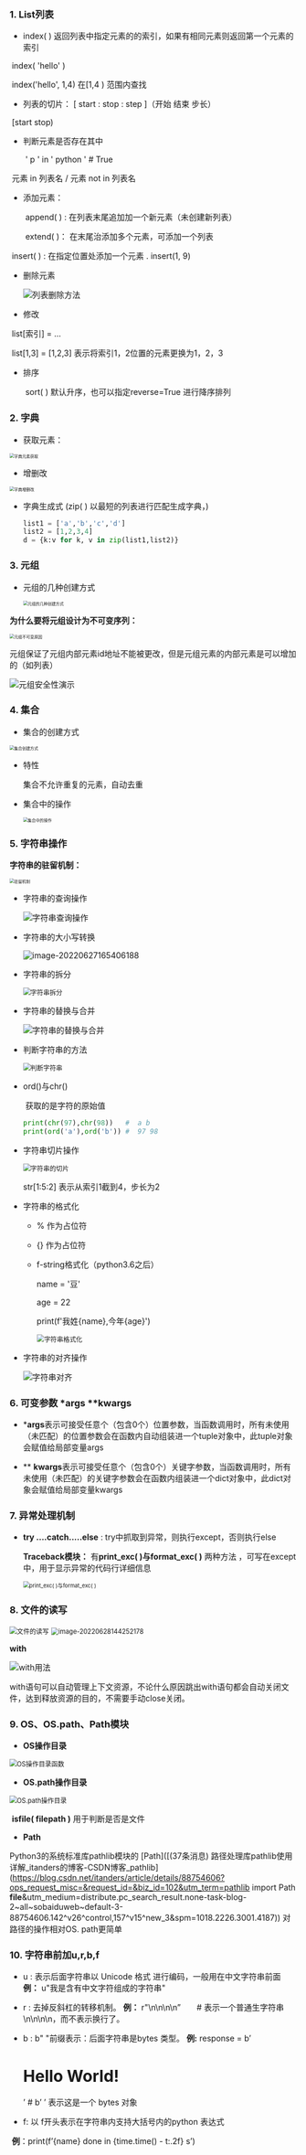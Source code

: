 ### 1.  List列表

- index( )  返回列表中指定元素的的索引，如果有相同元素则返回第一个元素的索引

​              index( 'hello' )

​              index('hello', 1,4)  在[1,4 ) 范围内查找

- 列表的切片：  [ start : stop : step ]（开始   结束  步长）

​								 [start   stop)

- 判断元素是否存在其中 

  ​     ' p ' in ' python ' #  True

​              元素  in  列表名   /   元素  not  in  列表名

- 添加元素： 

  ​         append( )  : 在列表末尾追加加一个新元素（未创建新列表）

  ​         extend( )： 在末尾治添加多个元素，可添加一个列表

​				insert( ) : 在指定位置处添加一个元素 .   insert(1, 9)

- 删除元素

  ![列表删除方法](../pic/image-20220624165310605.png)

-  修改

  ​       list[索引] = ...

  ​       list[1,3] = [1,2,3]  表示将索引1，2位置的元素更换为1，2，3

- 排序 

  ​        sort(  ) 默认升序，也可以指定reverse=True 进行降序排列



### 2. 字典

- 获取元素：

<img src="../pic/image-20220627091734914.png" alt="字典元素获取" style="zoom:50%;" />

-    增删改

  <img src="../pic/image-20220627144049888.png" alt="字典增删改" style="zoom: 50%;" />

- 字典生成式  (zip( ) 以最短的列表进行匹配生成字典，)

  ```python
  list1 = ['a','b','c','d']
  list2 = [1,2,3,4]
  d = {k:v for k, v in zip(list1,list2)}
  ```

### 3. 元组

- 元组的几种创建方式

  <img src="../pic/image-20220627151227746.png" alt="元组的几种创建方式" style="zoom:50%;" />

**为什么要将元组设计为不可变序列：**

<img src="../pic/image-20220627152943630.png" alt="元组不可变原因" style="zoom: 50%;" />

元组保证了元组内部元素id地址不能被更改，但是元组元素的内部元素是可以增加的（如列表）

![元组安全性演示](../pic/image-20220627153337742.png)

### 4. 集合

- 集合的创建方式

<img src="../pic/image-20220627155842845.png" alt="集合创建方式" style="zoom:50%;" />

- 特性

   集合不允许重复的元素，自动去重  

- 集合中的操作

  <img src="../pic/image-20220627161058830.png" alt="集合中的操作" style="zoom:50%;" />

### 5. 字符串操作

**字符串的驻留机制：**

<img src="../pic/image-20220627163937261.png" alt="驻留机制" style="zoom:50%;" />

- 字符串的查询操作

  ![字符串查询操作](../pic/image-20220627164215883.png)

- 字符串的大小写转换

  ![image-20220627165406188](../pic/image-20220627165406188.png)

- 字符串的拆分

  <img src="../pic/image-20220627165912490.png" alt="字符串拆分" style="zoom:80%;" />

- 字符串的替换与合并

  ![字符串的替换与合并](../pic/image-20220627170932300.png)

- 判断字符串的方法

  <img src="../pic/image-20220627170516348.png" alt="判断字符串" style="zoom:80%;" />

- ord()与chr()

  ​        获取的是字符的原始值

  ```python
  print(chr(97),chr(98))   #  a b
  print(ord('a'),ord('b')) #  97 98
  ```

- 字符串切片操作

  <img src="../pic/image-20220627173138730.png" alt="字符串的切片" style="zoom: 80%;" />

  str[1:5:2]  表示从索引1截到4，步长为2

- 字符串的格式化

  - %  作为占位符   

  - {} 作为占位符

  - f-string格式化（python3.6之后）

       name = '豆'

       age = 22

       print(f'我姓{name},今年{age}')

    

    <img src="../pic/image-20220627174731743.png" alt="字符串格式化" style="zoom:80%;" />

- 字符串的对齐操作

  ![字符串对齐](../pic/image-20220627165749578.png)





### 6. 可变参数 *args   **kwargs

-  ***args**表示可接受任意个（包含0个）位置参数，当函数调用时，所有未使用（未匹配）的位置参数会在函数内自动组装进一个tuple对象中，此tuple对象会赋值给局部变量args


- ** **kwargs**表示可接受任意个（包含0个）关键字参数，当函数调用时，所有未使用（未匹配）的关键字参数会在函数内组装进一个dict对象中，此dict对象会赋值给局部变量kwargs

  

### 7. 异常处理机制

- **try ....catch.....else**   :  try中抓取到异常，则执行except，否则执行else

  **Traceback模块：** 有**print_exc( )与format_exc( )** 两种方法 ，可写在except中，用于显示异常的代码行详细信息

  <img src="../pic/image-20220628095858252.png" alt="print_exc( )与format_exc( ) " style="zoom: 67%;" />

### 8. 文件的读写

<img src="../pic/image-20220628143646004.png" alt="文件的读写" style="zoom:80%;" />

<img src="../pic/image-20220628144252178.png" alt="image-20220628144252178" style="zoom:80%;" />

**with**

  <img src="../pic/image-20220628144750208.png" alt="with用法"  />

with语句可以自动管理上下文资源，不论什么原因跳出with语句都会自动关闭文件，达到释放资源的目的，不需要手动close关闭。



### 9. OS、OS.path、Path模块

- **OS操作目录**

<img src="../pic/image-20220628145949048.png" alt="OS操作目录函数" style="zoom:80%;" />

- **OS.path操作目录**

<img src="../pic/image-20220628150254339.png" alt="OS.path操作目录" style="zoom:80%;" />

​                                 **isfile( filepath )**                                                                   用于判断是否是文件

- **Path** 

Python3的系统标准库pathlib模块的 [Path]([(37条消息) 路径处理库pathlib使用详解_itanders的博客-CSDN博客_pathlib](https://blog.csdn.net/itanders/article/details/88754606?ops_request_misc=&request_id=&biz_id=102&utm_term=pathlib import Path   __file__&utm_medium=distribute.pc_search_result.none-task-blog-2~all~sobaiduweb~default-3-88754606.142^v26^control,157^v15^new_3&spm=1018.2226.3001.4187)) 对路径的操作相对OS. path更简单

### 10. 字符串前加u,r,b,f

- u :  表示后面字符串以 Unicode 格式 进行编码，一般用在中文字符串前面
  **例：** u"我是含有中文字符组成的字符串"

- r : 去掉反斜杠的转移机制。
  **例：** r"\n\n\n\n”　　# 表示一个普通生字符串 \n\n\n\n，而不表示换行了。

- b :   b" "前缀表示：后面字符串是bytes 类型。
  **例:** response = b’<h1>Hello World!</h1>’ # b’ ’ 表示这是一个 bytes 对象

- f:  以 f开头表示在字符串内支持大括号内的python 表达式

​		**例**：print(f’{name} done in {time.time() - t:.2f} s’)